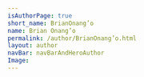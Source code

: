 ```yaml
---
isAuthorPage: true
short_name: BrianOnang’o
name: Brian Onang’o
permalink: /author/BrianOnang’o.html
layout: author
navBar: navBarAndHeroAuthor
Image: 
---
```

 
